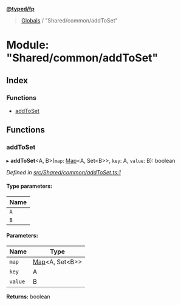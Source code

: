 **[@typed/fp](../README.md)**

> [Globals](../globals.md) / "Shared/common/addToSet"

# Module: "Shared/common/addToSet"

## Index

### Functions

* [addToSet](_shared_common_addtoset_.md#addtoset)

## Functions

### addToSet

▸ **addToSet**\<A, B>(`map`: [Map](../interfaces/_shared_core_model_sharedkeystore_.sharedkeystore.md#map)\<A, Set\<B>>, `key`: A, `value`: B): boolean

*Defined in [src/Shared/common/addToSet.ts:1](https://github.com/TylorS/typed-fp/blob/f27ba3e/src/Shared/common/addToSet.ts#L1)*

#### Type parameters:

Name |
------ |
`A` |
`B` |

#### Parameters:

Name | Type |
------ | ------ |
`map` | [Map](../interfaces/_shared_core_model_sharedkeystore_.sharedkeystore.md#map)\<A, Set\<B>> |
`key` | A |
`value` | B |

**Returns:** boolean
